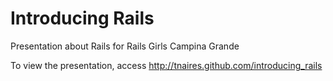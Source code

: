 Introducing Rails
=================

Presentation about Rails for Rails Girls Campina Grande

To view the presentation, access http://tnaires.github.com/introducing_rails
